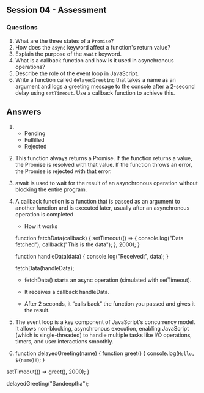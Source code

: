 ## Session 04 - Assessment

### Questions

1. What are the three states of a `Promise`?
2. How does the `async` keyword affect a function's return value?
3. Explain the purpose of the `await` keyword.
4. What is a callback function and how is it used in asynchronous operations?
5. Describe the role of the event loop in JavaScript.
6. Write a function called `delayedGreeting` that takes a name as an argument and logs a greeting message to the console after a 2-second delay using `setTimeout`. Use a callback function to achieve this.

## Answers

1. - Pending
   - Fulfilled
   - Rejected

2. This function always returns a Promise. If the function returns a value, the Promise is resolved with that value. If the function throws an error, the Promise is rejected with that error.

3. await is used to wait for the result of an asynchronous operation without blocking the entire program.

4. A callback function is a function that is passed as an argument to another function and is executed later, usually after an asynchronous operation is completed

    - How it works

    function fetchData(callback) {
        setTimeout(() => {
                console.log("Data fetched");
                callback("This is the data");
                }, 2000);
            }

   function handleData(data) {
       console.log("Received:", data);
       }

    fetchData(handleData);

   - fetchData() starts an async operation (simulated with setTimeout).

   - It receives a callback handleData.

   - After 2 seconds, it “calls back” the function you passed and gives it the result.

5. The event loop is a key component of JavaScript's concurrency model. It allows non-blocking, asynchronous execution, enabling JavaScript (which is single-threaded) to handle multiple tasks like I/O operations, timers, and user interactions smoothly.

6. function delayedGreeting(name) {
    function greet() {
        console.log(`Hello, ${name}!`);
        }

  setTimeout(() => greet(), 2000); 
  }

delayedGreeting("Sandeeptha");





